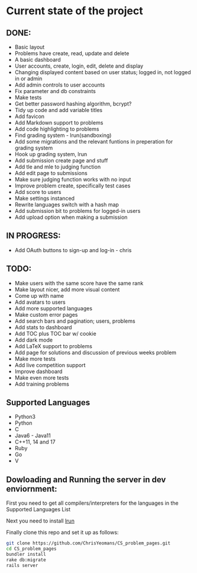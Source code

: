 # Current state of the project

## DONE:
* Basic layout
* Problems have create, read, update and delete
* A basic dashboard
* User accounts, create, login, edit, delete and display
* Changing displayed content based on user status; logged in, not logged in or admin
* Add admin controls to user accounts
* Fix parameter and db constraints
* Make tests
* Get better password hashing algorithm, bcrypt?
* Tidy up code and add variable titles
* Add favicon
* Add Markdown support to problems
* Add code highlighting to problems
* Find grading system - lrun(sandboxing)
* Add some migrations and the relevant funtions in preperation for grading system
* Hook up grading system, lrun
* Add submission create page and stuff
* Add tle and mle to judging function
* Add edit page to submissions
* Make sure judging function works with no input
* Improve problem create, specifically test cases
* Add score to users
* Make settings instanced
* Rewrite languages switch with a hash map
* Add submission bit to problems for logged-in users
* Add upload option when making a submission

## IN PROGRESS: 
* Add OAuth buttons to sign-up and log-in - chris

## TODO:
* Make users with the same score have the same rank
* Make layout nicer, add more visual content
* Come up with name
* Add avatars to users
* Add more supported languages
* Make custom error pages
* Add search bars and pagination; users, problems
* Add stats to dashboard
* Add TOC plus TOC bar w/ cookie
* Add dark mode
* Add LaTeX support to problems
* Add page for solutions and discussion of previous weeks problem
* Make more tests
* Add live competition support
* Improve dashboard
* Make even more tests
* Add training problems

## Supported Languages
* Python3
* Python
* C
* Java6 - Java11
* C++11, 14 and 17
* Ruby
* Go
* V

## Dowloading and Running the server in dev enviornment:
First you need to get all compilers/interpreters for the languages in the Supported Languages List

Next you need to install [lrun](https://github.com/quark-zju/lrun)

Finally clone this repo and set it up as follows:

```bash
git clone https://github.com/ChrisYeomans/CS_problem_pages.git
cd CS_problem_pages
bundler install
rake db:migrate
rails server
```
